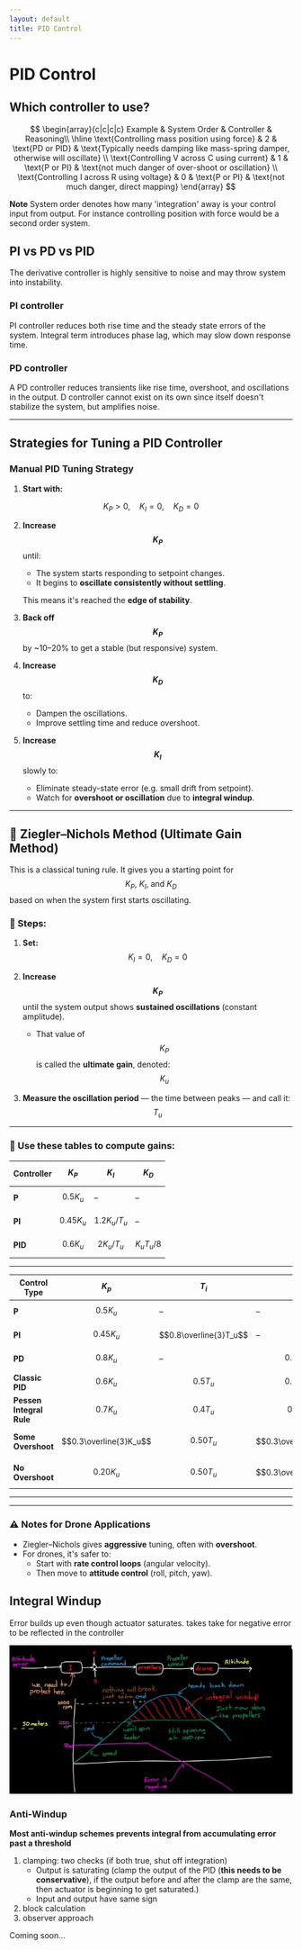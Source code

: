 ```yaml
---
layout: default
title: PID Control
---
```


# PID Control

## Which controller to use?
$$
\begin{array}{c|c|c|c}
Example & System Order & Controller & Reasoning\\
\hline
\text{Controlling mass position using force} & 2 & \text{PD or PID} & \text{Typically needs damping like mass-spring damper, otherwise will oscillate} \\
\text{Controlling V across C using current} & 1 & \text{P or PI} & \text{not much danger of over-shoot or oscillation}  \\
\text{Controlling I across R using voltage} & 0 & \text{P or PI} & \text{not much danger, direct mapping}
\end{array}
$$

**Note** System order denotes how many 'integration' away is your control input from output. For instance controlling position with force would be a second order system.
## PI vs PD vs PID
The derivative controller is highly sensitive to noise and may throw system into instability.

### PI controller
PI controller reduces both rise time and the steady state errors of the system. Integral term introduces phase lag, which may slow down response time.

### PD controller
A PD controller reduces transients like rise time, overshoot, and oscillations in the output. D controller cannot exist on its own since itself doesn't stabilize the system, but amplifies noise.

---

## Strategies for Tuning a PID Controller

### Manual PID Tuning Strategy

1. **Start with:**

$$
K_P > 0, \quad K_I = 0, \quad K_D = 0
$$

2. **Increase $$ K_P $$** until:
   - The system starts responding to setpoint changes.
   - It begins to **oscillate consistently without settling**.

   This means it's reached the **edge of stability**.

3. **Back off $$ K_P $$** by ~10–20% to get a stable (but responsive) system.

4. **Increase $$ K_D $$** to:
   - Dampen the oscillations.
   - Improve settling time and reduce overshoot.

5. **Increase $$ K_I $$** slowly to:
   - Eliminate steady-state error (e.g. small drift from setpoint).
   - Watch for **overshoot or oscillation** due to **integral windup**.

---

## 🧪 Ziegler–Nichols Method (Ultimate Gain Method)

This is a classical tuning rule. It gives you a starting point for 
$$
K_P,\ K_I,\ \text{and}\ K_D
$$
based on when the system first starts oscillating.

### 🔧 Steps:

1. **Set:**
$$
K_I = 0,\quad K_D = 0
$$

2. **Increase $$ K_P $$** until the system output shows **sustained oscillations** (constant amplitude).

   - That value of $$ K_P $$ is called the **ultimate gain**, denoted:
$$
K_u
$$

3. **Measure the oscillation period** — the time between peaks — and call it:
$$
T_u
$$

---

### 📐 Use these tables to compute gains:

| Controller | $$ K_P $$         | $$ K_I $$                  | $$ K_D $$             |
|------------|-------------------|----------------------------|-----------------------|
| **P**      | $$ 0.5K_u $$      | –                          | –                     |
| **PI**     | $$ 0.45K_u $$     | $$ 1.2K_u / T_u $$         | –                     |
| **PID**    | $$ 0.6K_u $$      | $$ 2K_u / T_u $$           | $$ K_u T_u / 8 $$     |

---

| Control Type           | $$K_p$$        | $$T_i$$            | $$T_d$$            | $$K_i$$                 | $$K_d$$                 |
|------------------------|----------------|---------------------|---------------------|--------------------------|--------------------------|
| **P**                  | $$0.5K_u$$     | –                   | –                   | –                        | –                        |
| **PI**                 | $$0.45K_u$$    | $$0.8\overline{3}T_u$$ | –                   | $$0.54K_u / T_u$$        | –                        |
| **PD**                 | $$0.8K_u$$     | –                   | $$0.125T_u$$        | –                        | $$0.10K_u T_u$$          |
| **Classic PID**        | $$0.6K_u$$     | $$0.5T_u$$          | $$0.125T_u$$        | $$1.2K_u / T_u$$         | $$0.075K_u T_u$$         |
| **Pessen Integral Rule** | $$0.7K_u$$   | $$0.4T_u$$          | $$0.15T_u$$         | $$1.75K_u / T_u$$        | $$0.105K_u T_u$$         |
| **Some Overshoot**     | $$0.3\overline{3}K_u$$ | $$0.50T_u$$ | $$0.3\overline{3}T_u$$ | $$0.6\overline{6}K_u / T_u$$ | $$0.1\overline{1}K_u T_u$$ |
| **No Overshoot**       | $$0.20K_u$$    | $$0.50T_u$$         | $$0.3\overline{3}T_u$$ | $$0.40K_u / T_u$$        | $$0.06\overline{6}K_u T_u$$ |

---

---

### ⚠️ Notes for Drone Applications

- Ziegler–Nichols gives **aggressive** tuning, often with **overshoot**.
- For drones, it's safer to:
  - Start with **rate control loops** (angular velocity).
  - Then move to **attitude control** (roll, pitch, yaw).


## Integral Windup
Error builds up even though actuator saturates. takes take for negative error to be reflected in the controller

![Integral Windup scenario](../figures/windup.png)

### Anti-Windup
**Most anti-windup schemes prevents integral from accumulating error past a threshold**
1. clamping: two checks (if both true, shut off integration)
    - Output is saturating (clamp the output of the PID (**this needs to be conservative**), if the output before and after the clamp are the same, then actuator is beginning to get saturated.)
    - Input and output have same sign
2. block calculation
3. observer approach

Coming soon...
